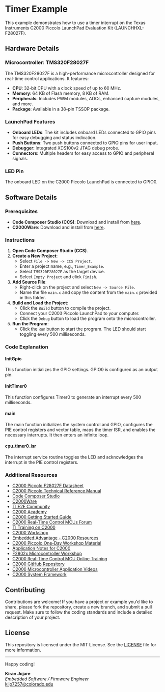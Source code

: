 # Timer Example

This example demonstrates how to use a timer interrupt on the Texas Instruments C2000 Piccolo LaunchPad Evaluation Kit (LAUNCHHXL-F28027F).

## Hardware Details

### Microcontroller: TMS320F28027F

The TMS320F28027F is a high-performance microcontroller designed for real-time control applications. It features:
- **CPU**: 32-bit CPU with a clock speed of up to 60 MHz.
- **Memory**: 64 KB of Flash memory, 8 KB of RAM.
- **Peripherals**: Includes PWM modules, ADCs, enhanced capture modules, and more.
- **Package**: Available in a 38-pin TSSOP package.

### LaunchPad Features
- **Onboard LEDs**: The kit includes onboard LEDs connected to GPIO pins for easy debugging and status indication.
- **Push Buttons**: Two push buttons connected to GPIO pins for user input.
- **Debugger**: Integrated XDS100v2 JTAG debug probe.
- **Connectors**: Multiple headers for easy access to GPIO and peripheral signals.

### LED Pin
The onboard LED on the C2000 Piccolo LaunchPad is connected to GPIO0.

## Software Details

### Prerequisites
- **Code Composer Studio (CCS)**: Download and install from [here](https://www.ti.com/tool/CCSTUDIO).
- **C2000Ware**: Download and install from [here](https://www.ti.com/tool/C2000WARE).

### Instructions

1. **Open Code Composer Studio (CCS)**.
2. **Create a New Project**:
    - Select `File -> New -> CCS Project`.
    - Enter a project name, e.g., `Timer_Example`.
    - Select `TMS320F28027F` as the target device.
    - Select `Empty Project` and click `Finish`.
3. **Add Source File**:
    - Right-click on the project and select `New -> Source File`.
    - Name the file `main.c` and copy the content from the `main.c` provided in this folder.
4. **Build and Load the Project**:
    - Click the `Build` button to compile the project.
    - Connect your C2000 Piccolo LaunchPad to your computer.
    - Click the `Debug` button to load the program onto the microcontroller.
5. **Run the Program**:
    - Click the `Run` button to start the program. The LED should start toggling every 500 milliseconds.

### Code Explanation

#### InitGpio
This function initializes the GPIO settings. GPIO0 is configured as an output pin.

#### InitTimer0
This function configures Timer0 to generate an interrupt every 500 milliseconds.

#### main
The main function initializes the system control and GPIO, configures the PIE control registers and vector table, maps the timer ISR, and enables the necessary interrupts. It then enters an infinite loop.

#### cpu_timer0_isr
The interrupt service routine toggles the LED and acknowledges the interrupt in the PIE control registers.

### Additional Resources
- [C2000 Piccolo F28027F Datasheet](https://www.ti.com/lit/ds/symlink/tms320f28027.pdf)
- [C2000 Piccolo Technical Reference Manual](https://www.ti.com/lit/ug/spruh18g/spruh18g.pdf)
- [Code Composer Studio](https://www.ti.com/tool/CCSTUDIO)
- [C2000Ware](https://www.ti.com/tool/C2000WARE)
- [TI E2E Community](https://e2e.ti.com/)
- [C2000 Academy](https://dev.ti.com/tirex/explore/node?node=ACVoMPn4X0iwIj0-VfT0HQ__FUz-xrs__LATEST)
- [C2000 Getting Started Guide](https://www.ti.com/lit/an/spracg5/spracg5.pdf)
- [C2000 Real-Time Control MCUs Forum](https://e2e.ti.com/support/microcontrollers/c2000/f/171)
- [TI Training on C2000](https://training.ti.com/c2000-real-time-mcus)
- [C2000 Workshop](https://software-dl.ti.com/trainingTTO/trainingTTO_public_sw/C2000%20Piccolo%20One-Day%20Workshop.pdf)
- [Embedded Advantage - C2000 Resources](https://www.embeddedadvantage.com/c2000)
- [C2000 Piccolo One-Day Workshop Material](https://software-dl.ti.com/trainingTTO/trainingTTO_public_sw/C2000%20Piccolo%20One-Day%20Workshop.zip)
- [Application Notes for C2000](https://www.ti.com/microcontrollers-mcus-processors/microcontrollers/c2000-real-time-control-mcus/products.html#p2794=F28027&view=appnotes)
- [F2802x Microcontroller Workshop](http://processors.wiki.ti.com/images/c/c7/F2802x_Microcontroller_Workshop.pdf)
- [C2000 Real-Time Control MCU Online Training](https://training.ti.com/c2000-real-time-mcus?context=1137707-1137705)
- [C2000 GitHub Repository](https://github.com/TexasInstruments/c2000ware)
- [C2000 Microcontroller Application Videos](https://www.youtube.com/playlist?list=PLISmVLHAZbTOgUeZb-0dd1ecM4p0T5r-b)
- [C2000 System Framework](https://www.ti.com/tool/C2000-SYSFW)

## Contributing
Contributions are welcome! If you have a project or example you'd like to share, please fork the repository, create a new branch, and submit a pull request. Make sure to follow the coding standards and include a detailed description of your project.

## License
This repository is licensed under the MIT License. See the [LICENSE](LICENSE) file for more information.

---

Happy coding!

**Kiran Jojare**  
*Embedded Software / Firmware Engineer*  
kijo7257@colorado.edu
